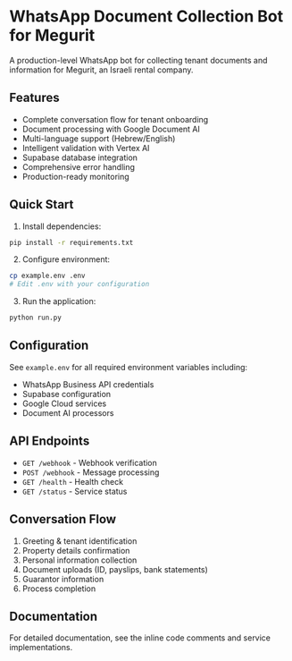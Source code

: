 # WhatsApp Document Collection Bot for Megurit

A production-level WhatsApp bot for collecting tenant documents and information for Megurit, an Israeli rental company.

## Features

- Complete conversation flow for tenant onboarding
- Document processing with Google Document AI
- Multi-language support (Hebrew/English)
- Intelligent validation with Vertex AI
- Supabase database integration
- Comprehensive error handling
- Production-ready monitoring

## Quick Start

1. Install dependencies:
```bash
pip install -r requirements.txt
```

2. Configure environment:
```bash
cp example.env .env
# Edit .env with your configuration
```

3. Run the application:
```bash
python run.py
```

## Configuration

See `example.env` for all required environment variables including:
- WhatsApp Business API credentials
- Supabase configuration
- Google Cloud services
- Document AI processors

## API Endpoints

- `GET /webhook` - Webhook verification
- `POST /webhook` - Message processing
- `GET /health` - Health check
- `GET /status` - Service status

## Conversation Flow

1. Greeting & tenant identification
2. Property details confirmation
3. Personal information collection
4. Document uploads (ID, payslips, bank statements)
5. Guarantor information
6. Process completion

## Documentation

For detailed documentation, see the inline code comments and service implementations.